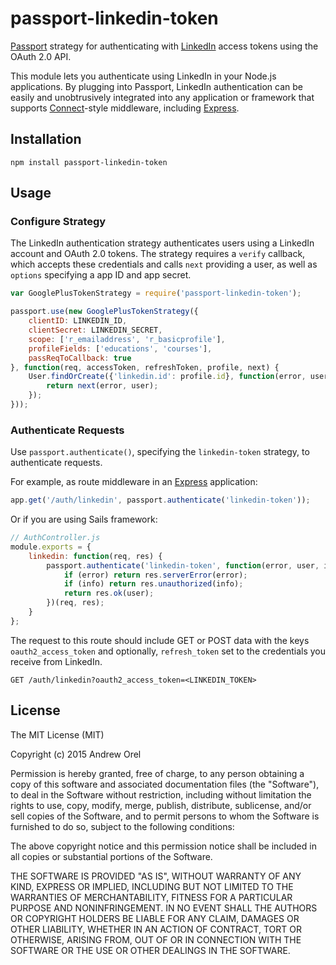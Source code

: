 # passport-linkedin-token

[Passport](http://passportjs.org/) strategy for authenticating with [LinkedIn](https://linkedin.com/) access tokens using the OAuth 2.0 API.

This module lets you authenticate using LinkedIn in your Node.js applications.
By plugging into Passport, LinkedIn authentication can be easily and unobtrusively integrated into any application or framework that supports [Connect](http://www.senchalabs.org/connect/)-style middleware, including [Express](http://expressjs.com/).

## Installation

```shell
npm install passport-linkedin-token
```

## Usage

### Configure Strategy

The LinkedIn authentication strategy authenticates users using a LinkedIn account and OAuth 2.0 tokens.
The strategy requires a `verify` callback, which accepts these credentials and calls `next` providing a user, as well as `options` specifying a app ID and app secret.

```javascript
var GooglePlusTokenStrategy = require('passport-linkedin-token');

passport.use(new GooglePlusTokenStrategy({
    clientID: LINKEDIN_ID,
    clientSecret: LINKEDIN_SECRET,
    scope: ['r_emailaddress', 'r_basicprofile'],
    profileFields: ['educations', 'courses'],
    passReqToCallback: true
}, function(req, accessToken, refreshToken, profile, next) {
    User.findOrCreate({'linkedin.id': profile.id}, function(error, user) {
        return next(error, user);
    });
}));
```

### Authenticate Requests

Use `passport.authenticate()`, specifying the `linkedin-token` strategy, to authenticate requests.

For example, as route middleware in an [Express](http://expressjs.com/) application:

```javascript
app.get('/auth/linkedin', passport.authenticate('linkedin-token'));
```

Or if you are using Sails framework:

```javascript
// AuthController.js
module.exports = {
    linkedin: function(req, res) {
        passport.authenticate('linkedin-token', function(error, user, info) {
            if (error) return res.serverError(error);
            if (info) return res.unauthorized(info);
            return res.ok(user);
        })(req, res);
    }
};
```

The request to this route should include GET or POST data with the keys `oauth2_access_token` and optionally, `refresh_token` set to the credentials you receive from LinkedIn.

```
GET /auth/linkedin?oauth2_access_token=<LINKEDIN_TOKEN>
```
## License

The MIT License (MIT)

Copyright (c) 2015 Andrew Orel

Permission is hereby granted, free of charge, to any person obtaining a copy
of this software and associated documentation files (the "Software"), to deal
in the Software without restriction, including without limitation the rights
to use, copy, modify, merge, publish, distribute, sublicense, and/or sell
copies of the Software, and to permit persons to whom the Software is
furnished to do so, subject to the following conditions:

The above copyright notice and this permission notice shall be included in all
copies or substantial portions of the Software.

THE SOFTWARE IS PROVIDED "AS IS", WITHOUT WARRANTY OF ANY KIND, EXPRESS OR
IMPLIED, INCLUDING BUT NOT LIMITED TO THE WARRANTIES OF MERCHANTABILITY,
FITNESS FOR A PARTICULAR PURPOSE AND NONINFRINGEMENT. IN NO EVENT SHALL THE
AUTHORS OR COPYRIGHT HOLDERS BE LIABLE FOR ANY CLAIM, DAMAGES OR OTHER
LIABILITY, WHETHER IN AN ACTION OF CONTRACT, TORT OR OTHERWISE, ARISING FROM,
OUT OF OR IN CONNECTION WITH THE SOFTWARE OR THE USE OR OTHER DEALINGS IN THE
SOFTWARE.

